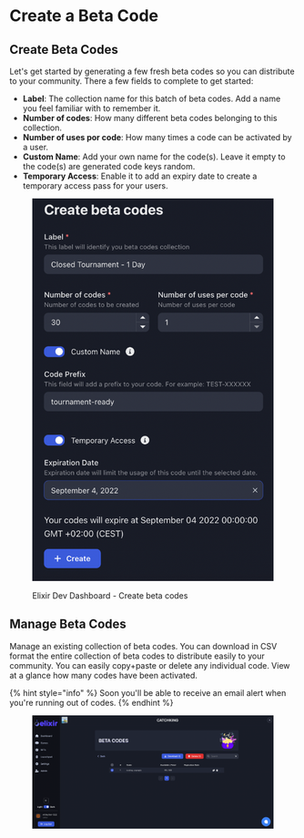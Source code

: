 # Create a Beta Code

## Create Beta Codes

Let's get started by generating a few fresh beta codes so you can distribute to your community. There a few fields to complete to get started:

* **Label**: The collection name for this batch of beta codes. Add a name you feel familiar with to remember it.
* **Number of codes**: How many different beta codes belonging to this collection.
* **Number of uses por code**: How many times a code can be activated by a user.
* **Custom Name**: Add your own name for the code(s). Leave it empty to the code(s) are generated code keys random.
* **Temporary Access**: Enable it to add an expiry date to create a temporary access pass for your users.&#x20;

<figure><img src="../../.gitbook/assets/Screenshot 2022-09-03 at 15.11.28.png" alt=""><figcaption><p>Elixir Dev Dashboard - Create beta codes</p></figcaption></figure>

## Manage Beta Codes

Manage an existing collection of beta codes. You can download in CSV format the entire collection of beta codes to distribute easily to your community. You can easily copy+paste or delete any individual code. View at a glance how many codes have been activated.&#x20;

{% hint style="info" %}
Soon you'll be able to receive an email alert when you're running out of codes.
{% endhint %}

<figure><img src="../../.gitbook/assets/Screenshot 2022-09-03 at 15.13.12.png" alt=""><figcaption></figcaption></figure>
